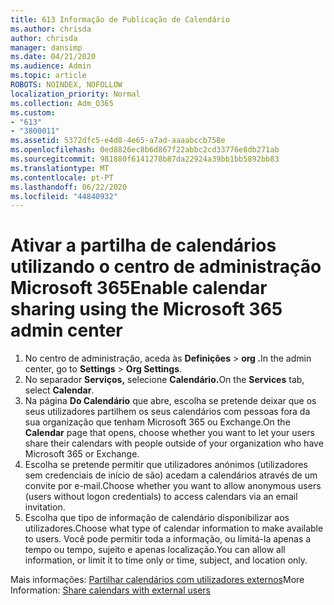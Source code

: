 ```yaml
---
title: 613 Informação de Publicação de Calendário
ms.author: chrisda
author: chrisda
manager: dansimp
ms.date: 04/21/2020
ms.audience: Admin
ms.topic: article
ROBOTS: NOINDEX, NOFOLLOW
localization_priority: Normal
ms.collection: Adm_O365
ms.custom:
- "613"
- "3800011"
ms.assetid: 5372dfc5-e4d8-4e65-a7ad-aaaabccb758e
ms.openlocfilehash: 0ed8826ec8b6d867f22abbc2cd33776e8db271ab
ms.sourcegitcommit: 981880f6141278b87da22924a39bb1bb5892bb83
ms.translationtype: MT
ms.contentlocale: pt-PT
ms.lasthandoff: 06/22/2020
ms.locfileid: "44840932"
---
```

# <a name="enable-calendar-sharing-using-the-microsoft-365-admin-center"></a><span data-ttu-id="e5a0a-102">Ativar a partilha de calendários utilizando o centro de administração Microsoft 365</span><span class="sxs-lookup"><span data-stu-id="e5a0a-102">Enable calendar sharing using the Microsoft 365 admin center</span></span>

1. <span data-ttu-id="e5a0a-103">No centro de administração, aceda às **Definições**   >   **org .**</span><span class="sxs-lookup"><span data-stu-id="e5a0a-103">In the admin center, go to  **Settings**  >  **Org Settings**.</span></span>
2. <span data-ttu-id="e5a0a-104">No separador **Serviços,** selecione **Calendário.**</span><span class="sxs-lookup"><span data-stu-id="e5a0a-104">On the  **Services**  tab, select  **Calendar**.</span></span>
3. <span data-ttu-id="e5a0a-105">Na página **Do Calendário** que abre, escolha se pretende deixar que os seus utilizadores partilhem os seus calendários com pessoas fora da sua organização que tenham Microsoft 365 ou Exchange.</span><span class="sxs-lookup"><span data-stu-id="e5a0a-105">On the  **Calendar**  page that opens, choose whether you want to let your users share their calendars with people outside of your organization who have Microsoft 365 or Exchange.</span></span>
4. <span data-ttu-id="e5a0a-106">Escolha se pretende permitir que utilizadores anónimos (utilizadores sem credenciais de início de são) acedam a calendários através de um convite por e-mail.</span><span class="sxs-lookup"><span data-stu-id="e5a0a-106">Choose whether you want to allow anonymous users (users without logon credentials) to access calendars via an email invitation.</span></span>
5. <span data-ttu-id="e5a0a-107">Escolha que tipo de informação de calendário disponibilizar aos utilizadores.</span><span class="sxs-lookup"><span data-stu-id="e5a0a-107">Choose what type of calendar information to make available to users.</span></span> <span data-ttu-id="e5a0a-108">Você pode permitir toda a informação, ou limitá-la apenas a tempo ou tempo, sujeito e apenas localização.</span><span class="sxs-lookup"><span data-stu-id="e5a0a-108">You can allow all information, or limit it to time only or time, subject, and location only.</span></span>

<span data-ttu-id="e5a0a-109">Mais informações: [Partilhar calendários com utilizadores externos](https://docs.microsoft.com/microsoft-365/admin/manage/share-calendars-with-external-users)</span><span class="sxs-lookup"><span data-stu-id="e5a0a-109">More Information: [Share calendars with external users](https://docs.microsoft.com/microsoft-365/admin/manage/share-calendars-with-external-users)</span></span>

